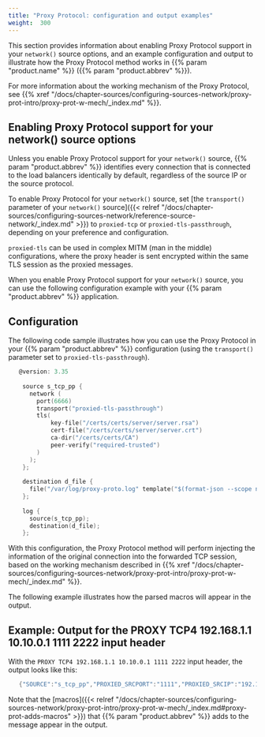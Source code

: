 ```yaml
---
title: "Proxy Protocol: configuration and output examples"
weight:  300
---
```

<!-- DISCLAIMER: This file is based on the syslog-ng Open Source Edition documentation https://github.com/balabit/syslog-ng-ose-guides/commit/2f4a52ee61d1ea9ad27cb4f3168b95408fddfdf2 and is used under the terms of The syslog-ng Open Source Edition Documentation License. The file has been modified by Axoflow. -->

This section provides information about enabling Proxy Protocol support in your `network()` source options, and an example configuration and output to illustrate how the Proxy Protocol method works in {{% param "product.name" %}} ({{% param "product.abbrev" %}}).

For more information about the working mechanism of the Proxy Protocol, see {{% xref "/docs/chapter-sources/configuring-sources-network/proxy-prot-intro/proxy-prot-w-mech/_index.md" %}}.


## Enabling Proxy Protocol support for your network() source options

Unless you enable Proxy Protocol support for your `network()` source, {{% param "product.abbrev" %}} identifies every connection that is connected to the load balancers identically by default, regardless of the source IP or the source protocol.

To enable Proxy Protocol for your `network()` source, set [the `transport()` parameter of your `network()` source]({{< relref "/docs/chapter-sources/configuring-sources-network/reference-source-network/_index.md" >}}) to `proxied-tcp` or `proxied-tls-passthrough`, depending on your preference and configuration.

`proxied-tls` can be used in complex MITM (man in the middle) configurations, where the proxy header is sent encrypted within the same TLS session as the proxied messages.

When you enable Proxy Protocol support for your `network()` source, you can use the following configuration example with your {{% param "product.abbrev" %}} application.



## Configuration

The following code sample illustrates how you can use the Proxy Protocol in your {{% param "product.abbrev" %}} configuration (using the `transport()` parameter set to `proxied-tls-passthrough`).

```c
   @version: 3.35
    
    source s_tcp_pp {
      network (
        port(6666)
        transport("proxied-tls-passthrough")
        tls(
            key-file("/certs/certs/server/server.rsa")
            cert-file("/certs/certs/server/server.crt")
            ca-dir("/certs/certs/CA")
            peer-verify("required-trusted")
        )
      );
    };
    
    destination d_file {
      file("/var/log/proxy-proto.log" template("$(format-json --scope nv-pairs)\n"));
    };
    
    log {
      source(s_tcp_pp);
      destination(d_file);
    };
```

With this configuration, the Proxy Protocol method will perform injecting the information of the original connection into the forwarded TCP session, based on the working mechanism described in {{% xref "/docs/chapter-sources/configuring-sources-network/proxy-prot-intro/proxy-prot-w-mech/_index.md" %}}.

The following example illustrates how the parsed macros will appear in the output.


## Example: Output for the PROXY TCP4 192.168.1.1 10.10.0.1 1111 2222 input header

With the `PROXY TCP4 192.168.1.1 10.10.0.1 1111 2222` input header, the output looks like this:

```c
   {"SOURCE":"s_tcp_pp","PROXIED_SRCPORT":"1111","PROXIED_SRCIP":"192.168.1.1","PROXIED_IP_VERSION":"4","PROXIED_DSTPORT":"2222","PROXIED_DSTIP":"10.10.0.1","PROGRAM":"TestMsg","MESSAGE":"","LEGACY_MSGHDR":"TestMsg","HOST_FROM":"localhost","HOST":"localhost"}
```

Note that the [macros]({{< relref "/docs/chapter-sources/configuring-sources-network/proxy-prot-intro/proxy-prot-w-mech/_index.md#proxy-prot-adds-macros" >}}) that {{% param "product.abbrev" %}} adds to the message appear in the output.


